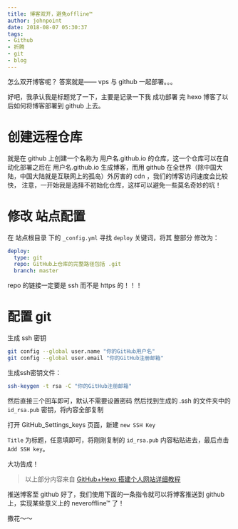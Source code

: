 ```yaml
---
title: 博客双开，避免offline™
author: johnpoint
date: 2018-08-07 05:30:37
tags:
- Github
- 折腾
- git
- blog
---
```


怎么双开博客呢？
答案就是—— vps 与 github 一起部署。。。
<!---more--->
好吧，我承认我是标题党了一下，主要是记录一下我 成功部署 完 hexo 博客了以后如何将博客部署到 github 上去。

# 创建远程仓库
就是在 github 上创建一个名称为 用户名.github.io 的仓库，这一个仓库可以在自动化部署之后在 用户名.github.io 生成博客，而用 github 在全世界（除中国大陆，中国大陆就是互联网上的孤岛）外厉害的 cdn ，我们的博客访问速度会比较快， 注意，一开始我是选择不初始化仓库，这样可以避免一些莫名奇妙的坑！

# 修改 站点配置
在 站点根目录 下的 `_config.yml` 寻找 `deploy` 关键词，将其 整部分 修改为：

```yaml
deploy:
  type: git
  repo: GitHub上仓库的完整路径包括 .git
  branch: master
```
repo 的链接一定要是 ssh 而不是 https 的！！！

# 配置 git
生成 ssh 密钥

```bash
git config --global user.name "你的GitHub用户名"
git config --global user.email "你的GitHub注册邮箱"
```
生成ssh密钥文件：

```bash
ssh-keygen -t rsa -C "你的GitHub注册邮箱"
```
然后直接三个回车即可，默认不需要设置密码
然后找到生成的 .ssh 的文件夹中的 `id_rsa.pub` 密钥，将内容全部复制

打开 GitHub_Settings_keys 页面，新建 `new SSH Key`

`Title` 为标题，任意填即可，将刚刚复制的 `id_rsa.pub` 内容粘贴进去，最后点击 `Add SSH key`。

大功告成！

>以上部分内容来自 [GitHub+Hexo 搭建个人网站详细教程](https://zhuanlan.zhihu.com/p/26625249)

推送博客至 github
好了，我们使用下面的一条指令就可以将博客推送到 github 上，实现某些意义上的 neveroffline™ 了！

撒花～～